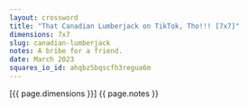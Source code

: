 ```yaml
---
layout: crossword
title: "That Canadian Lumberjack on TikTok, Tho!!! [7x7]"
dimensions: 7x7
slug: canadian-lumberjack
notes: A bribe for a friend.
date: March 2023
squares_io_id: ahqbz5bqscfh3regua6m
---
```

[{{ page.dimensions }}] {{ page.notes }}
